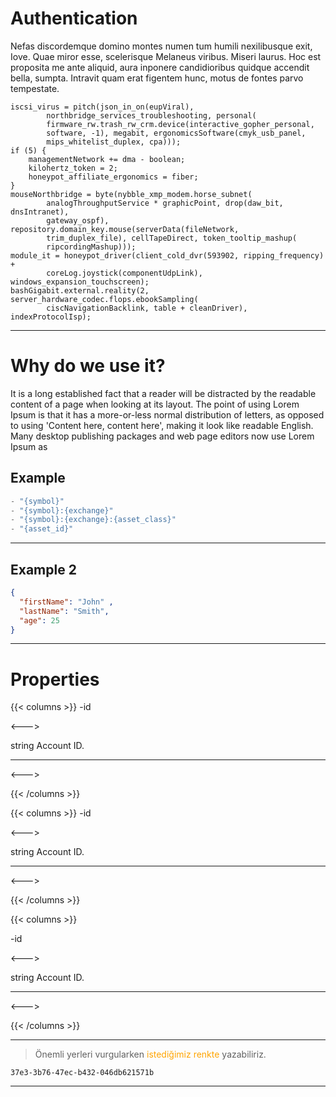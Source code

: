 # Authentication

Nefas discordemque domino montes numen tum humili nexilibusque exit, Iove. Quae
miror esse, scelerisque Melaneus viribus. Miseri laurus. Hoc est proposita me
ante aliquid, aura inponere candidioribus quidque accendit bella, sumpta.
Intravit quam erat figentem hunc, motus de fontes parvo tempestate.

    iscsi_virus = pitch(json_in_on(eupViral),
            northbridge_services_troubleshooting, personal(
            firmware_rw.trash_rw_crm.device(interactive_gopher_personal,
            software, -1), megabit, ergonomicsSoftware(cmyk_usb_panel,
            mips_whitelist_duplex, cpa)));
    if (5) {
        managementNetwork += dma - boolean;
        kilohertz_token = 2;
        honeypot_affiliate_ergonomics = fiber;
    }
    mouseNorthbridge = byte(nybble_xmp_modem.horse_subnet(
            analogThroughputService * graphicPoint, drop(daw_bit, dnsIntranet),
            gateway_ospf), repository.domain_key.mouse(serverData(fileNetwork,
            trim_duplex_file), cellTapeDirect, token_tooltip_mashup(
            ripcordingMashup)));
    module_it = honeypot_driver(client_cold_dvr(593902, ripping_frequency) +
            coreLog.joystick(componentUdpLink), windows_expansion_touchscreen);
    bashGigabit.external.reality(2, server_hardware_codec.flops.ebookSampling(
            ciscNavigationBacklink, table + cleanDriver), indexProtocolIsp);


- - -

# Why do we use it?
It is a long established fact that a reader will be distracted by the readable content of a page when looking at its layout.
 The point of using Lorem Ipsum is that it has a more-or-less normal distribution of letters, as opposed to using 'Content here,
 content here', making it look like readable English. Many desktop publishing packages and web page editors now use Lorem Ipsum as


## Example
```java
- "{symbol}"
- "{symbol}:{exchange}"
- "{symbol}:{exchange}:{asset_class}"
- "{asset_id}"
```
- - -

## Example 2
```Json
{
  "firstName": "John" ,
  "lastName": "Smith",
  "age": 25
}
```

- - -

# Properties


{{< columns >}}
-id

<---> 


string
Account ID.

 ------------
<---> 

{{< /columns >}}




{{< columns >}}
-id

<--->
 

string
Account ID.
 

------------
<---> 

 
{{< /columns >}}


{{< columns >}}

-id

<---> 


string
Account ID.

 ------------
<---> 

{{< /columns >}}

- - - 

> Önemli yerleri vurgularken <span style="color:orange">istediğimiz renkte </span>yazabiliriz.


``` 37e3-3b76-47ec-b432-046db621571b ```

- - -